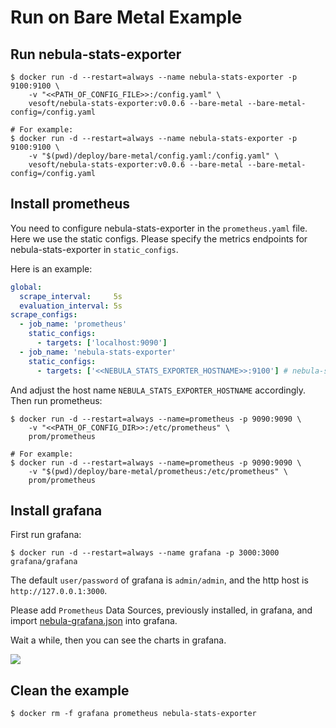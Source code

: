 # Run on Bare Metal Example

## Run nebula-stats-exporter

```shell
$ docker run -d --restart=always --name nebula-stats-exporter -p 9100:9100 \
    -v "<<PATH_OF_CONFIG_FILE>>:/config.yaml" \
    vesoft/nebula-stats-exporter:v0.0.6 --bare-metal --bare-metal-config=/config.yaml

# For example:
$ docker run -d --restart=always --name nebula-stats-exporter -p 9100:9100 \
    -v "$(pwd)/deploy/bare-metal/config.yaml:/config.yaml" \
    vesoft/nebula-stats-exporter:v0.0.6 --bare-metal --bare-metal-config=/config.yaml
```

## Install prometheus

You need to configure nebula-stats-exporter in the `prometheus.yaml` file. Here we use the static configs. Please specify the metrics endpoints for nebula-stats-exporter in `static_configs`.

Here is an example:

```yaml
global:
  scrape_interval:     5s
  evaluation_interval: 5s
scrape_configs:
  - job_name: 'prometheus'
    static_configs:
      - targets: ['localhost:9090']
  - job_name: 'nebula-stats-exporter'
    static_configs:
      - targets: ['<<NEBULA_STATS_EXPORTER_HOSTNAME>>:9100'] # nebula-stats-exporter metrics endpoints
```

And adjust the host name `NEBULA_STATS_EXPORTER_HOSTNAME` accordingly. Then run prometheus:

```shell
$ docker run -d --restart=always --name=prometheus -p 9090:9090 \
    -v "<<PATH_OF_CONFIG_DIR>>:/etc/prometheus" \
    prom/prometheus

# For example:
$ docker run -d --restart=always --name=prometheus -p 9090:9090 \
    -v "$(pwd)/deploy/bare-metal/prometheus:/etc/prometheus" \
    prom/prometheus
```

## Install grafana

First run grafana:

```shell
$ docker run -d --restart=always --name grafana -p 3000:3000 grafana/grafana
```

The default `user/password` of grafana is `admin/admin`, and the http host is `http://127.0.0.1:3000`.

Please add `Prometheus` Data Sources, previously installed, in grafana,
and import [nebula-grafana.json](../grafana/nebula-grafana.json) into grafana.

Wait a while, then you can see the charts in grafana.

![](https://user-images.githubusercontent.com/51590253/84129424-860abb80-aa74-11ea-9208-c5a66cade0f8.gif)

## Clean the example

```shell
$ docker rm -f grafana prometheus nebula-stats-exporter
```

